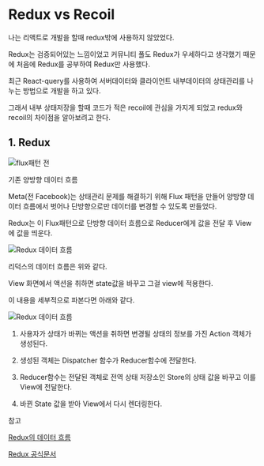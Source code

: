 # **Redux vs Recoil**

나는 리액트로 개발을 할때 redux밖에 사용하지 않았었다.

Redux는 검증되어있는 느낌이었고 커뮤니티 풀도 Redux가 우세하다고 생각했기 때문에 처음에 Redux를 공부하여 Redux만 사용했다.

최근 React-query를 사용하여 서버데이터와 클라이언트 내부데이터의 상태관리를 나누는 방법으로 개발을 하고 있다.

그래서 내부 상태저장을 할때 코드가 적은 recoil에 관심을 가지게 되었고 redux와 recoil의 차이점을 알아보려고 한다.

## **1. Redux**

![flux패턴 전](https://github.com/TeTedo/blog-code/assets/107897812/7538e088-a31a-482d-a1c4-0d96ecb8034a)

기존 양방향 데이터 흐름

Meta(전 Facebook)는 상태관리 문제를 해결하기 위해 Flux 패턴을 만들어 양방향 데이터 흐름에서 벗어나 단방향으로만 데이터를 변경할 수 있도록 만들었다.

Redux는 이 Flux패턴으로 단방향 데이터 흐름으로 Reducer에게 값을 전달 후 View에 값을 띄운다.

![Redux 데이터 흐름](https://github.com/TeTedo/blog-code/assets/107897812/099a12f8-e50c-4494-89a3-a6a244ff04ca)

리덕스의 데이터 흐름은 위와 같다.

View 화면에서 액션을 취하면 state값을 바꾸고 그걸 view에 적용한다.

이 내용을 세부적으로 파본다면 아래와 같다.

![Redux 데이터 흐름](https://github.com/TeTedo/blog-code/assets/107897812/57e6274d-01a7-475d-a636-10463aac0454)

1.  사용자가 상태가 바뀌는 액션을 취하면 변경될 상태의 정보를 가진 Action 객체가 생성된다.

2.  생성된 객체는 Dispatcher 함수가 Reducer함수에 전달한다.

3.  Reducer함수는 전달된 객체로 전역 상태 저장소인 Store의 상태 값을 바꾸고 이를 View에 전달한다.

4.  바뀐 State 값을 받아 View에서 다시 렌더링한다.

참고

[Redux의 데이터 흐름](https://velog.io/@jos9187/Redux%EC%9D%98-%EB%8D%B0%EC%9D%B4%ED%84%B0-%ED%9D%90%EB%A6%84)

[Redux 공식문서](https://redux.js.org/introduction/getting-started)
